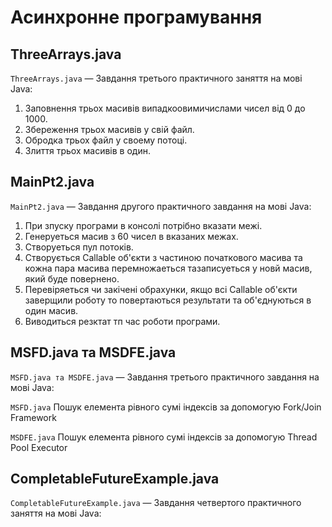 # Асинхронне програмування

## ThreeArrays.java

`ThreeArrays.java` — Завдання третього практичного заняття на мові Java:
1. Заповнення трьох масивів випадкоовимичислами чисел від 0 до 1000.
2. Збереження трьох масивів у свій файл.
3. Обродка трьох файл у своему потоці.
4. Злиття трьох масивів в один.

## MainPt2.java

`MainPt2.java` — Завдання другого практичного завдання на мові Java:
1. При зпуску програми в консолі потрібно вказати межі.
2. Генеруеться масив з 60 чисел в вказаних межах.
3. Створуеться пул потоків.
4. Створується Callable об'єкти з частиною початкового масива та кожна пара масива перемножаеться тазаписуеться у новй масив, який буде повернено.
5. Перевіряеться чи закічені обрахунки, якщо всі Callable об'єкти заверщили роботу то повертаються результати та об'єднуються в один масив.
6. Виводиться резктат тп час роботи програми.

## MSFD.java та MSDFE.java 

`MSFD.java та MSDFE.java` — Завдання третього практичного завдання на мові Java:

`MSFD.java` 
Пошук елемента рівного сумі індексів за допомогую Fork/Join Framework

`MSDFE.java`
Пошук елемента рівного сумі індексів за допомогую Thread Pool Executor

## CompletableFutureExample.java
`CompletableFutureExample.java` — Завдання четвертого практичного заняття на мові Java:
